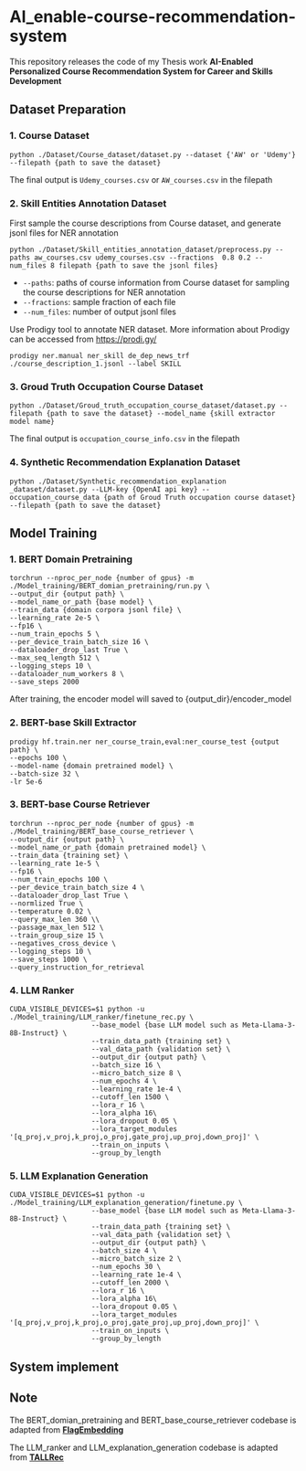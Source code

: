 # Al_enable-course-recommendation-system

This repository releases the code of my Thesis work **AI-Enabled Personalized Course Recommendation System for Career and Skills Development**

## Dataset Preparation

### 1. Course Dataset

```
python ./Dataset/Course_dataset/dataset.py --dataset {'AW' or 'Udemy'} --filepath {path to save the dataset}
```
The final output is `Udemy_courses.csv` or `AW_courses.csv` in the filepath


### 2. Skill Entities Annotation Dataset

First sample the course descriptions from Course dataset, and generate jsonl files for NER annotation

```
python ./Dataset/Skill_entities_annotation_dataset/preprocess.py --paths aw_courses.csv udemy_courses.csv --fractions  0.8 0.2 --num_files 8 filepath {path to save the jsonl files}
```

- `--paths`: paths of course information from Course dataset for sampling the course descriptions for NER annotation
- `--fractions`: sample fraction of each file
- `--num_files`: number of output jsonl files

Use Prodigy tool to annotate NER dataset. More information about Prodigy can be accessed from https://prodi.gy/

```
prodigy ner.manual ner_skill de_dep_news_trf ./course_description_1.jsonl --label SKILL
```

### 3. Groud Truth Occupation Course Dataset

```
python ./Dataset/Groud_truth_occupation_course_dataset/dataset.py --filepath {path to save the dataset} --model_name {skill extractor model name}
```
The final output is `occupation_course_info.csv` in the filepath


### 4. Synthetic Recommendation Explanation Dataset

```
python ./Dataset/Synthetic_recommendation_explanation _dataset/dataset.py --LLM-key {OpenAI api key} --occupation_course_data {path of Groud Truth occupation course dataset} --filepath {path to save the dataset}
```

## Model Training

### 1. BERT Domain Pretraining

```
torchrun --nproc_per_node {number of gpus} -m ./Model_training/BERT_domian_pretraining/run.py \
--output_dir {output path} \
--model_name_or_path {base model} \
--train_data {domain corpora jsonl file} \
--learning_rate 2e-5 \
--fp16 \
--num_train_epochs 5 \
--per_device_train_batch_size 16 \
--dataloader_drop_last True \
--max_seq_length 512 \
--logging_steps 10 \
--dataloader_num_workers 8 \
--save_steps 2000
```

After training, the encoder model will saved to {output_dir}/encoder_model

### 2. BERT-base Skill Extractor

```
prodigy hf.train.ner ner_course_train,eval:ner_course_test {output path} \
--epochs 100 \
--model-name {domain pretrained model} \
--batch-size 32 \
-lr 5e-6 
```

### 3. BERT-base Course Retriever

```
torchrun --nproc_per_node {number of gpus} -m ./Model_training/BERT_base_course_retriever \
--output_dir {output path} \
--model_name_or_path {domain pretrained model} \
--train_data {training set} \
--learning_rate 1e-5 \
--fp16 \
--num_train_epochs 100 \
--per_device_train_batch_size 4 \
--dataloader_drop_last True \
--normlized True \
--temperature 0.02 \
--query_max_len 360 \\
--passage_max_len 512 \
--train_group_size 15 \
--negatives_cross_device \
--logging_steps 10 \
--save_steps 1000 \
--query_instruction_for_retrieval
```

### 4. LLM Ranker

```
CUDA_VISIBLE_DEVICES=$1 python -u ./Model_training/LLM_ranker/finetune_rec.py \
                    --base_model {base LLM model such as Meta-Llama-3-8B-Instruct} \
                    --train_data_path {training set} \
                    --val_data_path {validation set} \
                    --output_dir {output path} \
                    --batch_size 16 \
                    --micro_batch_size 8 \
                    --num_epochs 4 \
                    --learning_rate 1e-4 \
                    --cutoff_len 1500 \
                    --lora_r 16 \
                    --lora_alpha 16\
                    --lora_dropout 0.05 \
                    --lora_target_modules '[q_proj,v_proj,k_proj,o_proj,gate_proj,up_proj,down_proj]' \
                    --train_on_inputs \
                    --group_by_length 
```

### 5. LLM Explanation Generation

```
CUDA_VISIBLE_DEVICES=$1 python -u ./Model_training/LLM_explanation_generation/finetune.py \
                    --base_model {base LLM model such as Meta-Llama-3-8B-Instruct} \
                    --train_data_path {training set} \
                    --val_data_path {validation set} \
                    --output_dir {output path} \
                    --batch_size 4 \
                    --micro_batch_size 2 \
                    --num_epochs 30 \
                    --learning_rate 1e-4 \
                    --cutoff_len 2000 \
                    --lora_r 16 \
                    --lora_alpha 16\
                    --lora_dropout 0.05 \
                    --lora_target_modules '[q_proj,v_proj,k_proj,o_proj,gate_proj,up_proj,down_proj]' \
                    --train_on_inputs \
                    --group_by_length 
```

## System implement


## Note
The BERT_domian_pretraining and BERT_base_course_retriever codebase is adapted from [**FlagEmbedding**](https://github.com/FlagOpen/FlagEmbedding) 

The LLM_ranker and LLM_explanation_generation codebase is adapted from [**TALLRec**](https://github.com/SAI990323/TALLRec) 